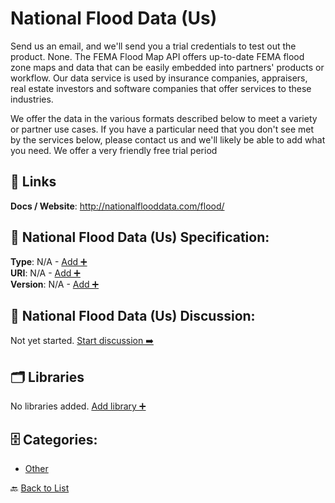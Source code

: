 # National Flood Data (Us)

Send us an email, and we'll send you a trial credentials to test out the product. None. The FEMA Flood Map API offers up-to-date FEMA flood zone maps and data that can be easily embedded into partners' products or workflow. Our data service is used by insurance companies, appraisers, real estate investors and software companies that offer services to these industries. 

We offer the data in the various formats described below to meet a variety or partner use cases. If you have a particular need that you don't see met by the services below, please contact us and we'll likely be able to add what you need. We offer a very friendly free trial period

##  🔗 Links
**Docs / Website**: http://nationalflooddata.com/flood/

## 🧬 National Flood Data (Us) Specification:
**Type**: N/A - [Add ➕](https://github.com/apis-list/apis-list/edit/main/apis.yaml#L13133)  
**URI**: N/A - [Add ➕](https://github.com/apis-list/apis-list/edit/main/apis.yaml#L13133)  
**Version**: N/A - [Add ➕](https://github.com/apis-list/apis-list/edit/main/apis.yaml#L13133)

## 💬 National Flood Data (Us) Discussion:
Not yet started. [Start discussion ➡️](https://github.com/apis-list/apis-list/discussions/new)

## 🗂️ Libraries

No libraries added. [Add library ➕](https://github.com/apis-list/apis-list/edit/main/apis.yaml#L13133)    


## 🗄️ Categories:
- [Other](https://github.com/apis-list/apis-list#other-)

🔙  [Back to List](https://github.com/apis-list/apis-list)
